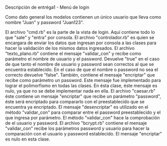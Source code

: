 Descripción de entréga1 - Menú de login

Como dato general los modelos contienen un único usuario que lleva como nombre "Juan" y password "Juan123".

El archivo "cmd.rb" es la parte de la vista de login. Aquí contiene todo lo que "sale" y "entra" por consola. 
El archivo "controlador.rb" es quien se encargara de enviar los datos que ingresan por consola a las clases para hacer la validación de los mismos datos ingresados.
El archivo "texto_plano.rb" contiene el mensaje "validar_con" y recibe como parámetro el nombre de usuario y el password. Devuelve "true" en el caso de que tanto el nombre de usuario y password sean correctos al que se encuentra establecido. En el caso de que el nombre o password no sea el correcto devuelve "false". También, contiene el mensaje "encriptar" que recibe como parámetro un password. Este mensaje fue implementado para lograr el polimorfismo en todas las clases. En ésta clase, éste mensaje es nulo, ya que no se debe implementar nada en ella.
El archivo "caesar.rb" éste contiene un mensaje "encriptar" que recibe un parámetro "password", éste será encriptado para compararlo con el preestablecido que se encuentra ya encriptado. El mensaje "desencriptar" es utilizado en el método "validar_con" para comparar entre el password preestablecido y el que ingresa por parámetro. El método "validar_con" hace la comprobación de el usuario y password.
El archivo "bcrypt.rb" contiene el mensaje "validar_con" recibe los parámetros password y
usuario para hacer la comparación con el usuario y password establecido. El mensaje "encriptar" es nulo en esta clase.
